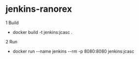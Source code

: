 # jenkins-ranorex

1 Build

- docker build -t jenkins:jcasc .

2 Run

- docker run --name jenkins --rm -p 8080:8080 jenkins:jcasc
